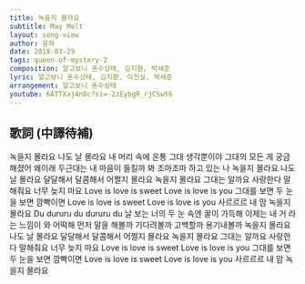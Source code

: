 ```yaml
---
title: 녹을지 몰라요
subtitle: May Melt
layout: song-view
author: 윤하
date: 2018-03-29
tags: queen-of-mystery-2
composition: 알고보니 혼수상태, 김지환, 박세준
lyric: 알고보니 혼수상태, 김지환, 이진실, 박세준
arrangement: 알고보니 혼수상태
youtube: 6ATTXaj4n0c?si=-2zEybgR_rjCSwY6
---
```


## 歌詞 (中譯待補)

녹을지 몰라요
나도 날 몰라요
내 머리 속에 온통 그대 생각뿐이야
그대의 모든 게 궁금해졌어 왜이래
두근대는 내 마음이 들킬까 봐
조마조마 하고 있는 나
녹을지 몰라요
나도 날 몰라요
달달해서 달콤해서
어쩔지 몰라요
녹을지 몰라요
그대는 알까요
사랑한다 말해줘요
너무 늦지 마요
Love is love is sweet
Love is love is you
그대를 보면 두 눈을 보면 깜빡이면
Love is love is sweet
Love is love is you
사르르르 내 맘 녹을지 몰라요
Du dururu du dururu du
날 보는 너의 두 눈 속엔 꿀이 가득해
이제는 내 거 라는 느낌이 와 어떡해
먼저 말을 해볼까 기다려볼까
고백할까 용기내볼까
녹을지 몰라요
나도 날 몰라요
달달해서 달콤해서
어쩔지 몰라요
녹을지 몰라요
그대는 알까요
사랑한다 말해줘요
너무 늦지 마요
Love is love is sweet
Love is love is you
그대를 보면 두 눈을 보면 깜빡이면
Love is love is sweet
Love is love is you
사르르르 내 맘 녹을지 몰라요

